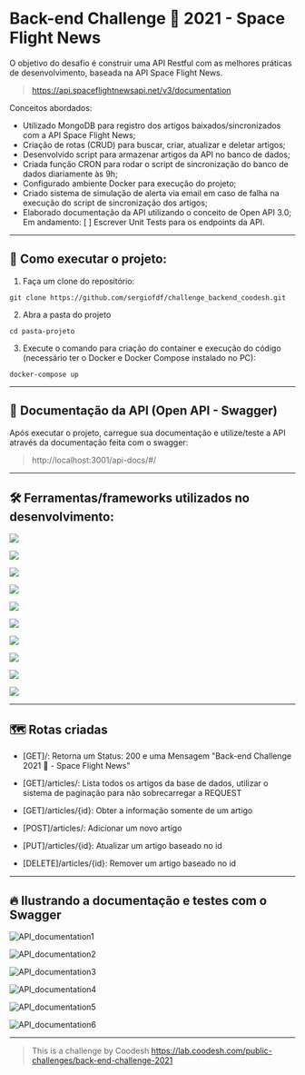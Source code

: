 # Back-end Challenge 🏅 2021 - Space Flight News

O objetivo do desafio é construir uma API Restful com as melhores práticas de desenvolvimento, baseada na API Space Flight News.
>https://api.spaceflightnewsapi.net/v3/documentation


Conceitos abordados:
- Utilizado MongoDB para registro dos artigos baixados/sincronizados com a API Space Flight News;
- Criação de rotas (CRUD) para buscar, criar, atualizar e deletar artigos;
- Desenvolvido script para armazenar artigos da API no banco de dados;
- Criada função CRON para rodar o script de sincronização do banco de dados diariamente às 9h;
- Configurado ambiente Docker para execução do projeto;
- Criado sistema de simulação de alerta via email em caso de falha na execução do script de sincronização dos artigos;
- Elaborado documentação da API utilizando o conceito de Open API 3.0;
Em andamento:
[ ] Escrever Unit Tests para os endpoints da API.

---

## 🚀 Como executar o projeto:
1. Faça um clone do repositório:

`git clone https://github.com/sergiofdf/challenge_backend_coodesh.git`

2. Abra a pasta do projeto

`cd pasta-projeto`

3. Execute o comando para criação do container e execução do código (necessário ter o Docker e Docker Compose instalado no PC):

`docker-compose up`

---
## 📘 Documentação da API (Open API - Swagger)

Após executar o projeto, carregue sua documentação e utilize/teste a API através da documentação feita com o swagger:

> http://localhost:3001/api-docs/#/

---

## 🛠 Ferramentas/frameworks utilizados no desenvolvimento:


 ![](https://img.shields.io/badge/Typescript-4.5.5-blue)

 ![](https://img.shields.io/badge/Node-14.17.2-green)

 ![](https://img.shields.io/badge/Express-4.17.2-yellow)

 ![](https://img.shields.io/badge/MongoDB-4.4.11-green)

 ![](https://img.shields.io/badge/Jest-27.4.7-blue)

 ![](https://img.shields.io/badge/Mongoose-6.1.7-red)

 ![](https://img.shields.io/badge/NodeSchedule-2.1.0-orange)

 ![](https://img.shields.io/badge/NodeMailer-6.7.2-purple)

 ![](https://img.shields.io/badge/Swagger-6.7.2-green)

 ![](https://img.shields.io/badge/Eslint-8.7.0-yellow)


 ---

## 🗺 Rotas criadas

- [GET]/:  Retorna um Status: 200 e uma Mensagem "Back-end Challenge 2021 🏅 - Space Flight News"

- [GET]/articles/:   Lista todos os artigos da base de dados, utilizar o sistema de paginação para não sobrecarregar a REQUEST

- [GET]/articles/{id}: Obter a informação somente de um artigo

- [POST]/articles/: Adicionar um novo artigo

- [PUT]/articles/{id}: Atualizar um artigo baseado no id


- [DELETE]/articles/{id}: Remover um artigo baseado no id


---

## 🔥 Ilustrando a documentação e testes com o Swagger
![API_documentation1](https://user-images.githubusercontent.com/84455399/151901665-925ea07f-e509-4fef-9745-00b3d8f4a71e.png)

![API_documentation2](https://user-images.githubusercontent.com/84455399/151901669-46a9cd9b-67f9-4cab-bf0f-198abefb9b41.png)

![API_documentation3](https://user-images.githubusercontent.com/84455399/151901671-95a90a03-9fb3-4de7-9790-d73b1d02f217.png)

![API_documentation4](https://user-images.githubusercontent.com/84455399/151901675-56185b43-a003-4b0f-badc-3bedbcbc7a66.png)

![API_documentation5](https://user-images.githubusercontent.com/84455399/151901676-6ee04c26-4f2d-4136-8974-4454965ddf86.png)

![API_documentation6](https://user-images.githubusercontent.com/84455399/151901679-e91182eb-16ef-4f25-bc23-cce8b2e4f8f1.png)

---
> This is a challenge by Coodesh
> https://lab.coodesh.com/public-challenges/back-end-challenge-2021
